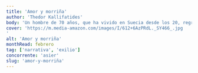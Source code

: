 ```yaml
---
title: 'Amor y morriña'
author: 'Thedor Kallifatides'
body: 'Un hombre de 70 años, que ha vivido en Suecia desde los 20, regresa a su Grecia natal para visitar a su madre enferma. Durante el viaje, recuerda su infancia, juventud y la vida en el exilio. Un libro que habla de la nostalgia, la identidad y la pertenencia.'
cover: 'https://m.media-amazon.com/images/I/612+6AzPRdL._SY466_.jpg
'
alt: 'Amor y morriña'
monthRead: febrero
tag: ['narrativa', 'exilio']
concorrente: 'asier'
slug: 'amor-y-morriña'
---
```

